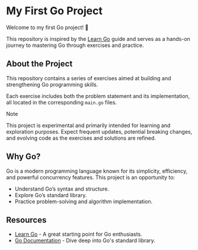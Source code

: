 # My First Go Project

Welcome to my first Go project! 🎉 

This repository is inspired by the [Learn Go](https://go.dev/learn/) guide and serves as a hands-on journey to mastering Go through exercises and practice.

## About the Project

This repository contains a series of exercises aimed at building and strengthening Go programming skills. 

Each exercise includes both the problem statement and its implementation, all located in the corresponding `main.go` files.

> [!NOTE]
> This project is experimental and primarily intended for learning and exploration purposes.
> Expect frequent updates, potential breaking changes, and evolving code as the exercises and solutions are refined.

## Why Go?

Go is a modern programming language known for its simplicity, efficiency, and powerful concurrency features. This project is an opportunity to:

- Understand Go’s syntax and structure.
- Explore Go’s standard library.
- Practice problem-solving and algorithm implementation.

## Resources

- [Learn Go](https://go.dev/learn/) - A great starting point for Go enthusiasts.
- [Go Documentation](https://pkg.go.dev/std) - Dive deep into Go's standard library.
